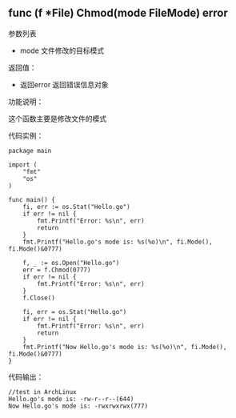 ## func (f *File) Chmod(mode FileMode) error

参数列表

- mode 文件修改的目标模式

返回值：

- 返回error 返回错误信息对象

功能说明：

这个函数主要是修改文件的模式

代码实例：

    package main

    import (
        "fmt"
        "os"
    )

    func main() {
        fi, err := os.Stat("Hello.go")
        if err != nil {
            fmt.Printf("Error: %s\n", err)
            return
        }
        fmt.Printf("Hello.go's mode is: %s(%o)\n", fi.Mode(), fi.Mode()&0777)

        f, _ := os.Open("Hello.go")
        err = f.Chmod(0777)
        if err != nil {
            fmt.Printf("Error: %s\n", err)
        }
        f.Close()

        fi, err = os.Stat("Hello.go")
        if err != nil {
            fmt.Printf("Error: %s\n", err)
            return
        }
        fmt.Printf("Now Hello.go's mode is: %s(%o)\n", fi.Mode(), fi.Mode()&0777)
    }

代码输出：

    //test in ArchLinux
    Hello.go's mode is: -rw-r--r--(644)
    Now Hello.go's mode is: -rwxrwxrwx(777)
